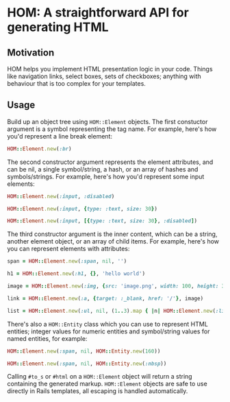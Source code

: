 HOM: A straightforward API for generating HTML
==============================================

Motivation
----------

HOM helps you implement HTML presentation logic in your code. Things like
navigation links, select boxes, sets of checkboxes; anything with behaviour
that is too complex for your templates.

Usage
-----

Build up an object tree using `HOM::Element` objects. The first constuctor
argument is a symbol representing the tag name. For example, here's how you'd
represent a line break element:

```ruby
HOM::Element.new(:br)
```

The second constructor argument represents the element attributes, and can be
nil, a single symbol/string, a hash, or an array of hashes and symbols/strings.
For example, here's how you'd represent some input elements:

```ruby
HOM::Element.new(:input, :disabled)

HOM::Element.new(:input, {type: :text, size: 30})

HOM::Element.new(:input, [{type: :text, size: 30}, :disabled])
```

The third constructor argument is the inner content, which can be a string,
another element object, or an array of child items. For example, here's how
you can represent elements with attributes:

```ruby
span = HOM::Element.new(:span, nil, '')

h1 = HOM::Element.new(:h1, {}, 'hello world')

image = HOM::Element.new(:img, {src: 'image.png', width: 100, height: 30})

link = HOM::Element.new(:a, {target: :_blank, href: '/'}, image)

list = HOM::Element.new(:ul, nil, (1..3).map { |n| HOM::Element.new(:li, nil, n) })
```

There's also a `HOM::Entity` class which you can use to represent HTML entities;
integer values for numeric entities and symbol/string values for named entities,
for example:

```ruby
HOM::Element.new(:span, nil, HOM::Entity.new(160))

HOM::Element.new(:span, nil, HOM::Entity.new(:nbsp))
```

Calling `#to_s` or `#html` on a `HOM::Element` object will return a string
containing the generated markup. `HOM::Element` objects are safe to use directly
in Rails templates, all escaping is handled automatically.
